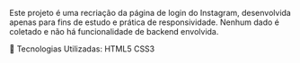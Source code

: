 Este projeto é uma recriação da página de login do Instagram, desenvolvida apenas para fins de estudo e prática de responsividade. Nenhum dado é coletado e não há funcionalidade de backend envolvida.

🚀 Tecnologias Utilizadas:
HTML5
CSS3
